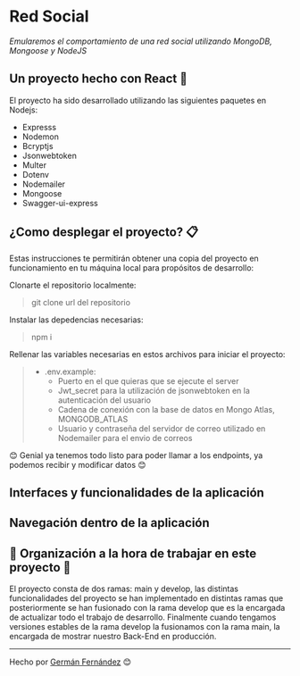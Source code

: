 # Red Social

_Emularemos el comportamiento de una red social utilizando MongoDB, Mongoose y NodeJS_

## Un proyecto hecho con React 🚀

El proyecto ha sido desarrollado utilizando las siguientes paquetes en Nodejs:

* Expresss
* Nodemon
* Bcryptjs
* Jsonwebtoken
* Multer
* Dotenv
* Nodemailer
* Mongoose
* Swagger-ui-express
  
## ¿Como desplegar el proyecto? 📋

Estas instrucciones te permitirán obtener una copia del proyecto en funcionamiento en tu máquina local para propósitos de desarrollo:

Clonarte el repositorio localmente:
> git clone url del repositorio

Instalar las depedencias necesarias:
> npm i

Rellenar las variables necesarias en estos archivos para iniciar el proyecto:

> - .env.example:
>   -  Puerto en el que quieras que se ejecute el server
>   -  Jwt_secret para la utilización de jsonwebtoken en la autenticación del usuario
>   -  Cadena de conexión con la base de datos en Mongo Atlas, MONGODB_ATLAS
>   -  Usuario y contraseña del servidor de correo utilizado en Nodemailer para el envio de correos


😊 Genial ya tenemos todo listo para poder llamar a los endpoints, ya podemos recibir y modificar datos 😊

## Interfaces y funcionalidades de la aplicación

## Navegación dentro de la aplicación

## 📌 Organización a la hora de trabajar en este proyecto 📌

El proyecto consta de dos ramas: main y develop, las distintas funcionalidades del proyecto se han implementado en distintas ramas que posteriormente se han fusionado con la rama develop que es la encargada de actualizar todo el trabajo de desarrollo. Finalmente cuando tengamos versiones estables de la rama develop la fusionamos con la rama main, la encargada de mostrar nuestro Back-End en producción.

---
Hecho por [Germán Fernández](https://github.com/GeerDev) 😊 


